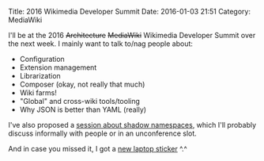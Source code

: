 Title: 2016 Wikimedia Developer Summit
Date: 2016-01-03 21:51
Category: MediaWiki

I'll be at the 2016 <s>Architecture</s> <s>MediaWiki</s> Wikimedia Developer Summit over the next week. I mainly want to talk to/nag people about:

* Configuration
* Extension management
* Librarization
* Composer (okay, not really that much)
* Wiki farms!
* "Global" and cross-wiki tools/tooling
* Why JSON is better than YAML (really)

I've also proposed a [session about shadow namespaces](https://phabricator.wikimedia.org/T115762), which I'll probably discuss informally with people or in an unconference slot.

And in case you missed it, I got a [new laptop sticker](https://twitter.com/legoktm/status/683546444914032641) ^.^

